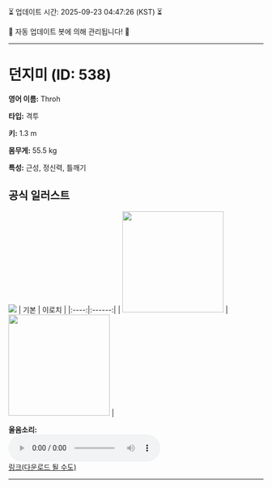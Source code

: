 
⏳ 업데이트 시간: 2025-09-23 04:47:26 (KST) ⏳

🤖 자동 업데이트 봇에 의해 관리됩니다! 🤖

---

# 던지미 (ID: 538)
**영어 이름:** Throh

**타입:** 격투

**키:** 1.3 m

**몸무게:** 55.5 kg

**특성:** 근성, 정신력, 틀깨기

## 공식 일러스트
![](https://raw.githubusercontent.com/PokeAPI/sprites/master/sprites/pokemon/other/official-artwork/538.png)
| 기본 | 이로치 |
|:----:|:------:|
| <img src="http://play.pokemonshowdown.com/sprites/ani/throh.gif" width="200"> | <img src="http://play.pokemonshowdown.com/sprites/ani-shiny/throh.gif" width="200"> |

**울음소리:**<br><audio controls src="https://raw.githubusercontent.com/PokeAPI/cries/main/cries/pokemon/latest/538.ogg"></audio><br> [링크(다운로드 될 수도)](https://raw.githubusercontent.com/PokeAPI/cries/main/cries/pokemon/latest/538.ogg)


---
